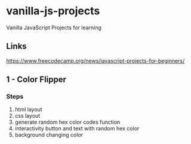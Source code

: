 # vanilla-js-projects
Vanilla JavaScript Projects for learning

## Links
https://www.freecodecamp.org/news/javascript-projects-for-beginners/

## 1 - Color Flipper
### Steps
1. html layout
2. css layout
3. generate random hex color codes function
4. interactivity button and text with random hex color
5. background changing color

